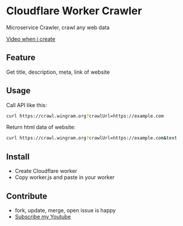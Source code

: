 # Cloudflare Worker Crawler

Microservice Crawler, crawl any web data

[Video when i create](https://youtu.be/KJrinhQtGls)

## Feature
Get title, description, meta, link of website

## Usage
Call API like this: 
```sh
curl https://crawl.wingram.org?crawlUrl=https://example.com
```

Return html data of website:
```sh
curl https://crawl.wingram.org?crawlUrl=https://example.com&text
```

## Install
- Create Cloudflare worker 
- Copy worker.js and paste in your worker 

## Contribute
- fork, update, merge, open issue is happy
- [Subscribe my Youtube](https://www.youtube.com/@WingramOrg)
